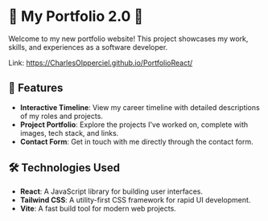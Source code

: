 # 🌟 My Portfolio 2.0 🌟

Welcome to my new portfolio website! This project showcases my work, skills, and experiences as a software developer.

Link: https://CharlesOIpperciel.github.io/PortfolioReact/

## 🚀 Features

- **Interactive Timeline**: View my career timeline with detailed descriptions of my roles and projects.
- **Project Portfolio**: Explore the projects I've worked on, complete with images, tech stack, and links.
- **Contact Form**: Get in touch with me directly through the contact form.
## 🛠️ Technologies Used

- **React**: A JavaScript library for building user interfaces.
- **Tailwind CSS**: A utility-first CSS framework for rapid UI development.
- **Vite**: A fast build tool for modern web projects.
